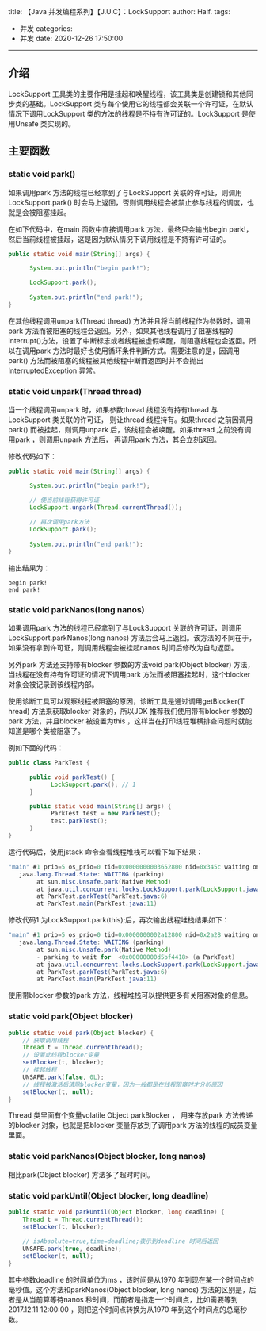 title: 【Java 并发编程系列】【J.U.C】：LockSupport
author: Haif.
tags:
  - 并发
categories:
  - 并发
date: 2020-12-26 17:50:00

---

## 介绍

LockSupport 工具类的主要作用是挂起和唤醒线程，该工具类是创建锁和其他同步类的基础。LockSupport 类与每个使用它的线程都会关联一个许可证，在默认情况下调用LockSupport 类的方法的线程是不持有许可证的。LockSupport 是使用Unsafe 类实现的。

<!-- more -->

## 主要函数

### static void park()

如果调用park 方法的线程已经拿到了与LockSupport 关联的许可证，则调用LockSupport.park() 时会马上返回，否则调用线程会被禁止参与线程的调度，也就是会被阻塞挂起。

在如下代码中，在main 函数中直接调用park 方法，最终只会输出begin park!，然后当前线程被挂起，这是因为默认情况下调用线程是不持有许可证的。

```java
public static void main(String[] args) {

      System.out.println("begin park!");

      LockSupport.park();
		
      System.out.println("end park!");
}
```

在其他线程调用unpark(Thread thread) 方法并且将当前线程作为参数时，调用park 方法而被阻塞的线程会返回。另外，如果其他线程调用了阻塞线程的interrupt()方法，设置了中断标志或者线程被虚假唤醒，则阻塞线程也会返回。所以在调用park 方法时最好也使用循环条件判断方式。需要注意的是，因调用park() 方法而被阻塞的线程被其他线程中断而返回时并不会抛出InterruptedException 异常。

### static void unpark(Thread thread)

当一个线程调用unpark 时，如果参数thread 线程没有持有thread 与LockSupport 类关联的许可证， 则让thread 线程持有。如果thread 之前因调用park() 而被挂起，则调用unpark 后，该线程会被唤醒。如果thread 之前没有调用park ，则调用unpark 方法后， 再调用park 方法，其会立刻返回。

修改代码如下：

```java
public static void main(String[] args) {

      System.out.println("begin park!");

      // 使当前线程获得许可证
      LockSupport.unpark(Thread.currentThread());
	
      // 再次调用park方法
      LockSupport.park();
		
      System.out.println("end park!");
}
```

输出结果为：
```
begin park!
end park!
```

### static void parkNanos(long nanos)

如果调用park 方法的线程已经拿到了与LockSupport 关联的许可证，则调用LockSupport.parkNanos(long nanos) 方法后会马上返回。该方法的不同在于，如果没有拿到许可证，则调用线程会被挂起nanos 时间后修改为自动返回。

另外park 方法还支持带有blocker 参数的方法void park(Object blocker) 方法，当线程在没有持有许可证的情况下调用park 方法而被阻塞挂起时，这个blocker 对象会被记录到该线程内部。

使用诊断工具可以观察线程被阻塞的原因，诊断工具是通过调用getBlocker(T hread) 方法来获取blocker 对象的，所以JDK 推荐我们使用带有blocker 参数的park 方法，并且blocker 被设置为this ，这样当在打印线程堆横排查问题时就能知道是哪个类被阻塞了。

例如下面的代码：

```java
public class ParkTest {

      public void parkTest() {
            LockSupport.park(); // 1
      }

      public static void main(String[] args) {
            ParkTest test = new ParkTest();
            test.parkTest();
      }
}
```
运行代码后，使用jstack <pid> 命令查看线程堆栈可以看下如下结果：

```java
"main" #1 prio=5 os_prio=0 tid=0x0000000003652800 nid=0x345c waiting on condition [0x000000000341f000]
   java.lang.Thread.State: WAITING (parking)
        at sun.misc.Unsafe.park(Native Method)
        at java.util.concurrent.locks.LockSupport.park(LockSupport.java:304)
        at ParkTest.parkTest(ParkTest.java:6)
        at ParkTest.main(ParkTest.java:11)
```
修改代码1 为LockSupport.park(this);后，再次输出线程堆栈结果如下：
```java
"main" #1 prio=5 os_prio=0 tid=0x0000000002a12800 nid=0x2a28 waiting on condition [0x000000000247f000]
   java.lang.Thread.State: WAITING (parking)
        at sun.misc.Unsafe.park(Native Method)
        - parking to wait for  <0x00000000d5bf4418> (a ParkTest)
        at java.util.concurrent.locks.LockSupport.park(LockSupport.java:175)
        at ParkTest.parkTest(ParkTest.java:6)
        at ParkTest.main(ParkTest.java:11)
```

使用带blocker 参数的park 方法，线程堆栈可以提供更多有关阻塞对象的信息。

### static void park(Object blocker)

```java
public static void park(Object blocker) {
    // 获取调用线程
    Thread t = Thread.currentThread();
    // 设置此线程blocker变量
    setBlocker(t, blocker);
    // 挂起线程
    UNSAFE.park(false, 0L);
    // 线程被激活后清除blocker变量，因为一般都是在线程阻塞时才分析原因
    setBlocker(t, null);
}
```

Thread 类里面有个变量volatile Object parkBlocker ， 用来存放park 方法传递的blocker 对象，也就是把blocker 变量存放到了调用park 方法的线程的成员变量里面。

### static void parkNanos(Object blocker, long nanos)

相比park(Object blocker) 方法多了超时时间。

### static void parkUntil(Object blocker, long deadline)

```java
public static void parkUntil(Object blocker, long deadline) {
    Thread t = Thread.currentThread();
    setBlocker(t, blocker);
    
    // isAbsolute=true,time=deadline;表示到deadline 时间后返回
    UNSAFE.park(true, deadline);
    setBlocker(t, null);
}
```

其中参数deadline 的时间单位为ms ，该时间是从1970 年到现在某一个时间点的毫秒值。这个方法和parkNanos(Object blocker, long nanos) 方法的区别是，后者是从当前算等待nanos 秒时间，而前者是指定一个时间点，比如需要等到2017.12.11 12:00:00 ，则把这个时间点转换为从1970 年到这个时间点的总毫秒数。